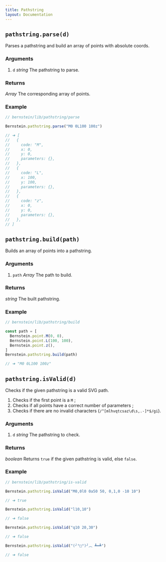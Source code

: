 ```yaml
---
title: Pathstring
layout: Documentation
---
```


## `pathstring.parse(d)`

Parses a pathstring and build an array of points with absolute coords.

### Arguments

1. `d` *string* The pathstring to parse.

### Returns

*Array* The corresponding array of points.

### Example

```js
// bernstein/lib/pathstring/parse

Bernstein.pathstring.parse("M0 0L100 100z")

// ➜ [
//   {
//     code: "M",
//     x: 0,
//     y: 0,
//     parameters: {},
//   },
//   {
//     code: "L",
//     x: 100,
//     y: 100,
//     parameters: {},
//   },
//   {
//     code: "z",
//     x: 0,
//     y: 0,
//     parameters: {},
//   },
// ]
```


## `pathstring.build(path)`

Builds an array of points into a pathstring.

### Arguments

1. `path` *Array* The path to build.

### Returns

*string* The built pathstring.

### Example

```js
// bernstein/lib/pathstring/build

const path = [
  Bernstein.point.M(0, 0),
  Bernstein.point.L(100, 100),
  Bernstein.point.z(),
]
Bernstein.pathstring.build(path)

// ➜ "M0 0L100 100z"
```


## `pathstring.isValid(d)`

Checks if the given pathstring is a valid SVG path.

1. Checks if the first point is a `M` ;
2. Checks if all points have a correct number of parameters ;
3. Checks if there are no invalid characters (`/^[mlhvqtcsaz\d\s,.-]*$/gi`).

### Arguments

1. `d` *string* The pathstring to check.

### Returns

*boolean* Returns `true` if the given pathstring is valid, else `false`.

### Example

```js
// bernstein/lib/pathstring/is-valid

Bernstein.pathstring.isValid("M0,0l0 0a50 50, 0,1,0 -10 10")

// ➜ true

Bernstein.pathstring.isValid("l10,10")

// ➜ false

Bernstein.pathstring.isValid("q10 20,30")

// ➜ false

Bernstein.pathstring.isValid("(╯°□°)╯︵ ┻━┻")

// ➜ false
```
